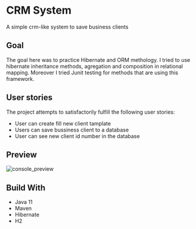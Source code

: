 # CRM System
A simple crm-like system to save business clients
## Goal
The goal here was to practice Hibernate and ORM methology. I tried to use hibernate inheritance methods, agregation and composition in relational mapping. Moreover I tried Junit testing for methods that are using this framework.
## User stories
The project attempts to satisfactorily fulfill the following user stories:
* User can create fill new client tamplate
* Users can save bussiness client to a database
* User can see new client id number in the database
## Preview
![console_preview](https://i.ibb.co/305LJFQ/Bez-tytu-u.png)
## Build With
* Java 11
* Maven
* Hibernate
* H2
